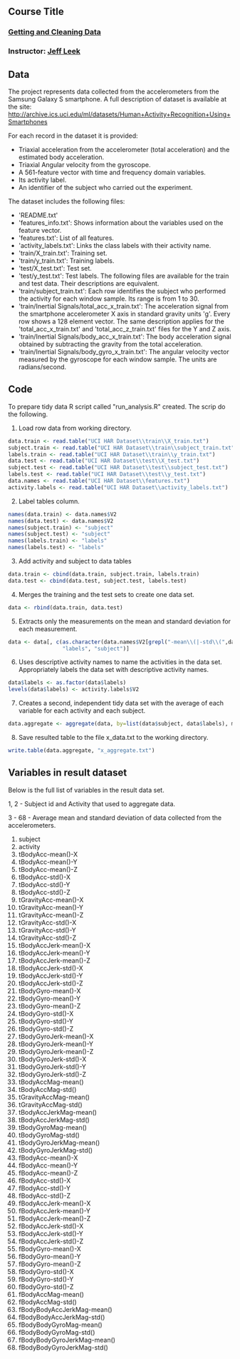 ## Course Title
### [Getting and Cleaning Data](https://www.coursera.org/#course/getdata) 

### Instructor: [Jeff Leek](http://biostat.jhsph.edu/~jleek/) 

## Data
The project represents data collected from the accelerometers from the Samsung Galaxy S smartphone. A full description of dataset is available at the site:
http://archive.ics.uci.edu/ml/datasets/Human+Activity+Recognition+Using+Smartphones

For each record in the dataset it is provided: 
- Triaxial acceleration from the accelerometer (total acceleration) and the estimated body acceleration. 
- Triaxial Angular velocity from the gyroscope. 
- A 561-feature vector with time and frequency domain variables. 
- Its activity label. 
- An identifier of the subject who carried out the experiment. 

The dataset includes the following files:

- 'README.txt'
- 'features_info.txt': Shows information about the variables used on the feature vector.
- 'features.txt': List of all features.
- 'activity_labels.txt': Links the class labels with their activity name.
- 'train/X_train.txt': Training set.
- 'train/y_train.txt': Training labels.
- 'test/X_test.txt': Test set.
- 'test/y_test.txt': Test labels.
The following files are available for the train and test data. Their descriptions are equivalent. 
- 'train/subject_train.txt': Each row identifies the subject who performed the activity for each window sample. Its range is from 1 to 30. 
- 'train/Inertial Signals/total_acc_x_train.txt': The acceleration signal from the smartphone accelerometer X axis in standard gravity units 'g'. Every row shows a 128 element vector. The same description applies for the 'total_acc_x_train.txt' and 'total_acc_z_train.txt' files for the Y and Z axis. 
- 'train/Inertial Signals/body_acc_x_train.txt': The body acceleration signal obtained by subtracting the gravity from the total acceleration. 
- 'train/Inertial Signals/body_gyro_x_train.txt': The angular velocity vector measured by the gyroscope for each window sample. The units are radians/second. 

## Code
To prepare tidy data R script called "run_analysis.R" created. 
The scrip do the following.

1. Load row data from working directory.
```r
data.train <- read.table("UCI HAR Dataset\\train\\X_train.txt")
subject.train <- read.table("UCI HAR Dataset\\train\\subject_train.txt")
labels.train <- read.table("UCI HAR Dataset\\train\\y_train.txt")
data.test <- read.table("UCI HAR Dataset\\test\\X_test.txt")
subject.test <- read.table("UCI HAR Dataset\\test\\subject_test.txt")
labels.test <- read.table("UCI HAR Dataset\\test\\y_test.txt")
data.names <- read.table("UCI HAR Dataset\\features.txt")
activity.labels <- read.table("UCI HAR Dataset\\activity_labels.txt")
```

2. Label tables column.
```r
names(data.train) <- data.names$V2
names(data.test) <- data.names$V2
names(subject.train) <- "subject"
names(subject.test) <- "subject"
names(labels.train) <- "labels"
names(labels.test) <- "labels"
```

3. Add activity and subject to data tables
```r
data.train <- cbind(data.train, subject.train, labels.train)
data.test <- cbind(data.test, subject.test, labels.test)
```

4. Merges the training and the test sets to create one data set.
```r
data <- rbind(data.train, data.test)
```

5. Extracts only the measurements on the mean and standard deviation for each measurement.
```r
data <- data[, c(as.character(data.names$V2[grepl("-mean\\(|-std\\(",data.names$V2)]), 
                 "labels", "subject")]
```

6. Uses descriptive activity names to name the activities in the data set.
 Appropriately labels the data set with descriptive activity names.
```r
data$labels <- as.factor(data$labels)
levels(data$labels) <- activity.labels$V2
```

7. Creates a second, independent tidy data set with the average of each variable for each activity and each subject.
```r
data.aggregate <- aggregate(data, by=list(data$subject, data$labels), mean) 
```

8. Save resulted table to the file x_data.txt to the working directory.
```r
write.table(data.aggregate, "x_aggregate.txt")
```

## Variables in result dataset
Below is the full list of variables in the result data set.

1, 2 - Subject id and Activity that used to aggregate data.

3 - 68 - Average mean and standard deviation of data collected from the accelerometers.

1. subject
2. activity
3. tBodyAcc-mean()-X	
4. tBodyAcc-mean()-Y	
5. tBodyAcc-mean()-Z	
6. tBodyAcc-std()-X	
7. tBodyAcc-std()-Y	
8. tBodyAcc-std()-Z	
9. tGravityAcc-mean()-X	
10. tGravityAcc-mean()-Y	
11. tGravityAcc-mean()-Z	
12. tGravityAcc-std()-X	
13. tGravityAcc-std()-Y	
14. tGravityAcc-std()-Z	
15. tBodyAccJerk-mean()-X	
16. tBodyAccJerk-mean()-Y	
17. tBodyAccJerk-mean()-Z	
18. tBodyAccJerk-std()-X	
19. tBodyAccJerk-std()-Y	
20. tBodyAccJerk-std()-Z	
21. tBodyGyro-mean()-X	
22. tBodyGyro-mean()-Y	
23. tBodyGyro-mean()-Z	
24. tBodyGyro-std()-X	
25. tBodyGyro-std()-Y	
26. tBodyGyro-std()-Z	
27. tBodyGyroJerk-mean()-X	
28. tBodyGyroJerk-mean()-Y	
29. tBodyGyroJerk-mean()-Z	
30. tBodyGyroJerk-std()-X	
31. tBodyGyroJerk-std()-Y	
32. tBodyGyroJerk-std()-Z	
33. tBodyAccMag-mean()	
34. tBodyAccMag-std()	
35. tGravityAccMag-mean()	
36. tGravityAccMag-std()	
37. tBodyAccJerkMag-mean()	
38. tBodyAccJerkMag-std()	
39. tBodyGyroMag-mean()	
40. tBodyGyroMag-std()	
41. tBodyGyroJerkMag-mean()	
42. tBodyGyroJerkMag-std()	
43. fBodyAcc-mean()-X	
44. fBodyAcc-mean()-Y	
45. fBodyAcc-mean()-Z	
46. fBodyAcc-std()-X	
47. fBodyAcc-std()-Y	
48. fBodyAcc-std()-Z	
49. fBodyAccJerk-mean()-X	
50. fBodyAccJerk-mean()-Y	
51. fBodyAccJerk-mean()-Z	
52. fBodyAccJerk-std()-X	
53. fBodyAccJerk-std()-Y	
54. fBodyAccJerk-std()-Z	
55. fBodyGyro-mean()-X	
56. fBodyGyro-mean()-Y	
57. fBodyGyro-mean()-Z	
58. fBodyGyro-std()-X	
59. fBodyGyro-std()-Y	
60. fBodyGyro-std()-Z	
61. fBodyAccMag-mean()	
62. fBodyAccMag-std()	
63. fBodyBodyAccJerkMag-mean()	
64. fBodyBodyAccJerkMag-std()	
65. fBodyBodyGyroMag-mean()	
66. fBodyBodyGyroMag-std()	
67. fBodyBodyGyroJerkMag-mean()	
68. fBodyBodyGyroJerkMag-std()	